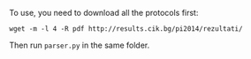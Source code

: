 To use, you need to download all the protocols first:

    wget -m -l 4 -R pdf http://results.cik.bg/pi2014/rezultati/

Then run `parser.py` in the same folder.
